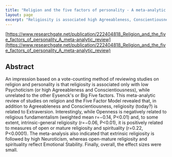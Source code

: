 ```yaml
---
title: "Religion and the five factors of personality - A meta-analytic review"
layout: page
excerpt: "Religiosity is associated high Agreeableness, Conscientiousness and Extraversion. Open-mature religiosity and spirituality reflect Emotional Stability."
---
```


[https://www.researchgate.net/publication/222404818_Religion_and_the_five_factors_of_personality_A_meta-analytic_review](https://www.researchgate.net/publication/222404818_Religion_and_the_five_factors_of_personality_A_meta-analytic_review)

## Abstract

An impression based on a vote-counting method of reviewing studies on religion and personality is that religiosity is associated only with low Psychoticism (or high Agreeableness and Conscientiousness), while unrelated to the other Eysenck's or Big Five factors. This meta-analytic review of studies on religion and the Five Factor Model revealed that, in addition to Agreeableness and Conscientiousness, religiosity (today?) is related to Extraversion. Interestingly, while Openness is negatively related to religious fundamentalism (weighted mean r=−0.14, P&lt;0.01) and, to some extent, intrinsic-general religiosity (r=−0.06, P&lt;0.01), it is positively related to measures of open or mature religiosity and spirituality (r=0.22, P&lt;0.0001). The meta-analysis also indicated that extrinsic religiosity is followed by high Neuroticism, whereas open-mature religiosity and spirituality reflect Emotional Stability. Finally, overall, the effect sizes were small.

